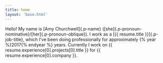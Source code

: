 ```yaml
---
title: home
layout: 'base.html'
---
```


Hello! My name is [Amy Churchwell]{.p-name} ([she]{.p-pronoun-nominative}/[her]{.p-pronoun-oblique}).
I work as a [{{ resume.title }}]{.p-job-title}, which I’ve been doing professionally for approximately {% year %}2017{% endyear %} years. Currently I work on {{ resume.experience[0].projects[0].title }} for {{ resume.experience[0].company }}.

